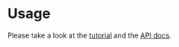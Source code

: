 # Usage

Please take a look at the [tutorial](/notebook/tutorial.clj) and the
[API docs](https://cljdoc.org/d/org.soulspace/qclojure).